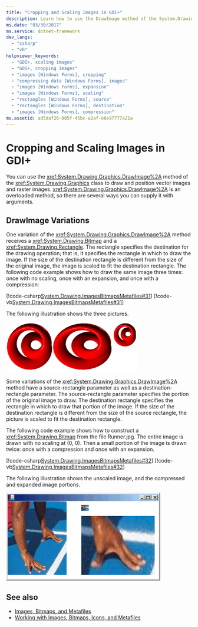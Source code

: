 ```yaml
---
title: "Cropping and Scaling Images in GDI+"
description: Learn how to use the DrawImage method of the System.Drawing.Graphics class to draw and position vector images and raster images.
ms.date: "03/30/2017"
ms.service: dotnet-framework
dev_langs: 
  - "csharp"
  - "vb"
helpviewer_keywords: 
  - "GDI+, scaling images"
  - "GDI+, cropping images"
  - "images [Windows Forms], cropping"
  - "compressing data [Windows Forms], images"
  - "images [Windows Forms], expansion"
  - "images [Windows Forms], scaling"
  - "rectangles [Windows Forms], source"
  - "rectangles [Windows Forms], destination"
  - "images [Windows Forms], compression"
ms.assetid: ad5daf26-005f-45bc-a2af-e0e97777a21a
---
```

# Cropping and Scaling Images in GDI+

You can use the <xref:System.Drawing.Graphics.DrawImage%2A> method of the <xref:System.Drawing.Graphics> class to draw and position vector images and raster images. <xref:System.Drawing.Graphics.DrawImage%2A> is an overloaded method, so there are several ways you can supply it with arguments.  
  
## DrawImage Variations  

 One variation of the <xref:System.Drawing.Graphics.DrawImage%2A> method receives a <xref:System.Drawing.Bitmap> and a <xref:System.Drawing.Rectangle>. The rectangle specifies the destination for the drawing operation; that is, it specifies the rectangle in which to draw the image. If the size of the destination rectangle is different from the size of the original image, the image is scaled to fit the destination rectangle. The following code example shows how to draw the same image three times: once with no scaling, once with an expansion, and once with a compression:  
  
 [!code-csharp[System.Drawing.ImagesBitmapsMetafiles#31](~/samples/snippets/csharp/VS_Snippets_Winforms/System.Drawing.ImagesBitmapsMetafiles/CS/Class1.cs#31)]
 [!code-vb[System.Drawing.ImagesBitmapsMetafiles#31](~/samples/snippets/visualbasic/VS_Snippets_Winforms/System.Drawing.ImagesBitmapsMetafiles/VB/Class1.vb#31)]  
  
 The following illustration shows the three pictures.  
  
 ![Scaling](./media/aboutgdip03-art06.gif "AboutGdip03_Art06")  
  
 Some variations of the <xref:System.Drawing.Graphics.DrawImage%2A> method have a source-rectangle parameter as well as a destination-rectangle parameter. The source-rectangle parameter specifies the portion of the original image to draw. The destination rectangle specifies the rectangle in which to draw that portion of the image. If the size of the destination rectangle is different from the size of the source rectangle, the picture is scaled to fit the destination rectangle.  
  
 The following code example shows how to construct a <xref:System.Drawing.Bitmap> from the file Runner.jpg. The entire image is drawn with no scaling at (0, 0). Then a small portion of the image is drawn twice: once with a compression and once with an expansion.  
  
 [!code-csharp[System.Drawing.ImagesBitmapsMetafiles#32](~/samples/snippets/csharp/VS_Snippets_Winforms/System.Drawing.ImagesBitmapsMetafiles/CS/Class1.cs#32)]
 [!code-vb[System.Drawing.ImagesBitmapsMetafiles#32](~/samples/snippets/visualbasic/VS_Snippets_Winforms/System.Drawing.ImagesBitmapsMetafiles/VB/Class1.vb#32)]  
  
 The following illustration shows the unscaled image, and the compressed and expanded image portions.  
  
 ![Cropping and Scaling](./media/aboutgdip03-art07.gif "AboutGdip03_Art07")  
  
## See also

- [Images, Bitmaps, and Metafiles](images-bitmaps-and-metafiles.md)
- [Working with Images, Bitmaps, Icons, and Metafiles](working-with-images-bitmaps-icons-and-metafiles.md)
